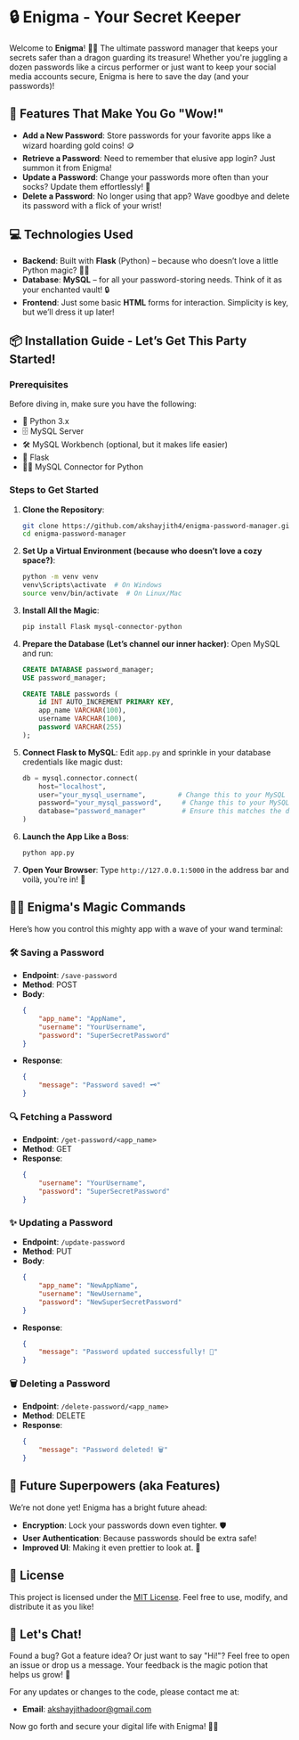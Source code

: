# 🔒 Enigma - Your Secret Keeper

Welcome to **Enigma**! 🧙‍♂️ The ultimate password manager that keeps your secrets safer than a dragon guarding its treasure! Whether you're juggling a dozen passwords like a circus performer or just want to keep your social media accounts secure, Enigma is here to save the day (and your passwords)!

## 🚀 Features That Make You Go "Wow!"
- **Add a New Password**: Store passwords for your favorite apps like a wizard hoarding gold coins! 🪙
- **Retrieve a Password**: Need to remember that elusive app login? Just summon it from Enigma!
- **Update a Password**: Change your passwords more often than your socks? Update them effortlessly! 🧦
- **Delete a Password**: No longer using that app? Wave goodbye and delete its password with a flick of your wrist!

## 💻 Technologies Used
- **Backend**: Built with **Flask** (Python) – because who doesn’t love a little Python magic? 🐍✨
- **Database**: **MySQL** – for all your password-storing needs. Think of it as your enchanted vault! 🔒
- **Frontend**: Just some basic **HTML** forms for interaction. Simplicity is key, but we’ll dress it up later!

## 📦 Installation Guide - Let’s Get This Party Started!

### Prerequisites
Before diving in, make sure you have the following:
- 🐍 Python 3.x
- 🗄️ MySQL Server
- 🛠️ MySQL Workbench (optional, but it makes life easier)
- 🔮 Flask
- 🧙‍♂️ MySQL Connector for Python

### Steps to Get Started

1. **Clone the Repository**:
    ```bash
    git clone https://github.com/akshayjith4/enigma-password-manager.git
    cd enigma-password-manager
    ```

2. **Set Up a Virtual Environment (because who doesn’t love a cozy space?)**:
    ```bash
    python -m venv venv
    venv\Scripts\activate  # On Windows
    source venv/bin/activate  # On Linux/Mac
    ```

3. **Install All the Magic**:
    ```bash
    pip install Flask mysql-connector-python
    ```

4. **Prepare the Database (Let’s channel our inner hacker)**:
    Open MySQL and run:
    ```sql
    CREATE DATABASE password_manager;
    USE password_manager;

    CREATE TABLE passwords (
        id INT AUTO_INCREMENT PRIMARY KEY,
        app_name VARCHAR(100),
        username VARCHAR(100),
        password VARCHAR(255)
    );
    ```

5. **Connect Flask to MySQL**:
    Edit `app.py` and sprinkle in your database credentials like magic dust:
    ```python
    db = mysql.connector.connect(
        host="localhost",
        user="your_mysql_username",        # Change this to your MySQL username
        password="your_mysql_password",     # Change this to your MySQL password
        database="password_manager"         # Ensure this matches the database you created
    )
    ```

6. **Launch the App Like a Boss**:
    ```bash
    python app.py
    ```

7. **Open Your Browser**:
   Type `http://127.0.0.1:5000` in the address bar and voilà, you're in! 🎉

## 🧙‍♂️ Enigma's Magic Commands
Here’s how you control this mighty app with a wave of your wand terminal:

### 🛠️ Saving a Password
- **Endpoint**: `/save-password`
- **Method**: POST
- **Body**:
    ```json
    {
        "app_name": "AppName",
        "username": "YourUsername",
        "password": "SuperSecretPassword"
    }
    ```
- **Response**:
    ```json
    {
        "message": "Password saved! 🗝️"
    }
    ```

### 🔍 Fetching a Password
- **Endpoint**: `/get-password/<app_name>`
- **Method**: GET
- **Response**:
    ```json
    {
        "username": "YourUsername",
        "password": "SuperSecretPassword"
    }
    ```

### ✨ Updating a Password
- **Endpoint**: `/update-password`
- **Method**: PUT
- **Body**:
    ```json
    {
        "app_name": "NewAppName",
        "username": "NewUsername",
        "password": "NewSuperSecretPassword"
    }
    ```
- **Response**:
    ```json
    {
        "message": "Password updated successfully! 🔄"
    }
    ```

### 🗑️ Deleting a Password
- **Endpoint**: `/delete-password/<app_name>`
- **Method**: DELETE
- **Response**:
    ```json
    {
        "message": "Password deleted! 🗑️"
    }
    ```

## 🌟 Future Superpowers (aka Features)
We’re not done yet! Enigma has a bright future ahead:
- **Encryption**: Lock your passwords down even tighter. 🛡️
- **User Authentication**: Because passwords should be extra safe!
- **Improved UI**: Making it even prettier to look at. 🎨

## 📄 License
This project is licensed under the [MIT License](LICENSE). Feel free to use, modify, and distribute it as you like!

## 💬 Let's Chat!
Found a bug? Got a feature idea? Or just want to say "Hi!"? Feel free to open an issue or drop us a message. Your feedback is the magic potion that helps us grow! 🌱

For any updates or changes to the code, please contact me at:
- **Email**: [akshayjithadoor@gmail.com](mailto:akshayjithadoor@gmail.com)

Now go forth and secure your digital life with Enigma! 🚀🔐
